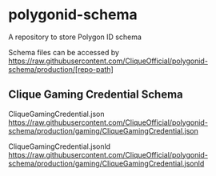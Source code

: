 # polygonid-schema

A repository to store Polygon ID schema

Schema files can be accessed by https://raw.githubusercontent.com/CliqueOfficial/polygonid-schema/production/[repo-path]

## Clique Gaming Credential Schema

CliqueGamingCredential.json
https://raw.githubusercontent.com/CliqueOfficial/polygonid-schema/production/gaming/CliqueGamingCredential.json

CliqueGamingCredential.jsonld
https://raw.githubusercontent.com/CliqueOfficial/polygonid-schema/production/gaming/CliqueGamingCredential.jsonld

